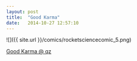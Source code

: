 ```yaml
---
layout: post
title:  "Good Karma"
date:   2014-10-27 12:57:10
---
```


![]({{ site.url }}/comics/rocketsciencecomic_5.png)

[Good Karma @ qz](http://qz.com/279059/microsoft-ceo-satya-nadella-heres-the-real-definition-of-karma/)
